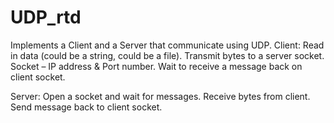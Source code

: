 # UDP_rtd

Implements a Client and a Server that communicate using UDP.
Client:
	Read in data (could be a string, could be a file).
	Transmit bytes to a server socket.
	Socket – IP address & Port number.
	Wait to receive a message back on client socket.
	
Server:
	Open a socket and wait for messages.
	Receive bytes from client.
	Send message back to client socket.


